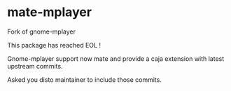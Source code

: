 mate-mplayer
============

Fork of gnome-mplayer

This package has reached EOL !

Gnome-mplayer support now mate and provide a caja extension with latest upstream commits.

Asked you disto maintainer to include those commits.
